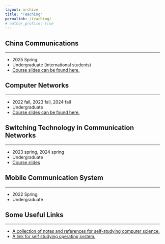 ```yaml
---
layout: archive
title: "Teaching"
permalink: /teaching/
# author_profile: true
---
```




## China Communications
---
* 2025 Spring
* Undergraduate (international students)
* [Course slides can be found here.](download.md)



## Computer Networks
---
* 2022 fall, 2023 fall, 2024 fall
* Undergraduate
* [Course slides can be found here.](download.md)

## Switching Technology in Communication Networks
---
* 2023 spring, 2024 spring
* Undergraduate
* [Course slides](download.md)

## Mobile Communication System
---
* 2022 Spring
* Undergraduate

## Some Useful Links
---
* [A collection of notes and references for self-studying computer science.](https://notes.eddyerburgh.me)
* [A link for self studying operating system.](https://oscourse.org)

